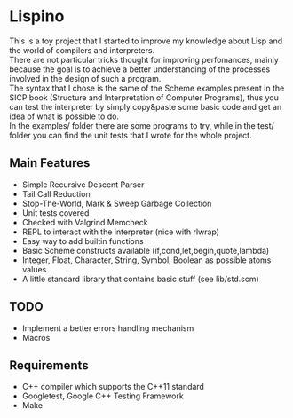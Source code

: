 Lispino
=======

This is a toy project that I started to improve my knowledge about Lisp and the world of compilers and interpreters.  
There are not particular tricks thought for improving perfomances,
mainly because the goal is to achieve a better understanding of the
processes involved in the design of such a program.  
The syntax that I chose is the same of the Scheme examples present in 
the SICP book (Structure and Interpretation of Computer Programs), thus
you can test the interpreter by simply copy&paste some basic code and 
get an idea of what is possible to do.  
In the examples/ folder there are some programs to try, while in the test/ folder you can find the unit tests that I wrote for the whole project.

Main Features
--------

+ Simple Recursive Descent Parser
+ Tail Call Reduction
+ Stop-The-World, Mark & Sweep Garbage Collection  
+ Unit tests covered
+ Checked with Valgrind Memcheck
+ REPL to interact with the interpreter (nice with rlwrap)
+ Easy way to add builtin functions
+ Basic Scheme constructs available (if,cond,let,begin,quote,lambda)
+ Integer, Float, Character, String, Symbol, Boolean as possible atoms values
+ A little standard library that contains basic stuff (see lib/std.scm)

TODO
----

+ Implement a better errors handling mechanism
+ Macros

Requirements
------------

+ C++ compiler which supports the C++11 standard
+ Googletest, Google C++ Testing Framework
+ Make
